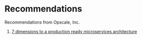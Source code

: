 # Recommendations
Recommendations from Opscale, Inc.

1. [7 dimensions to a production ready microservices architecture](https://www.linkedin.com/pulse/how-architect-your-first-microservice-anub-sinha)
